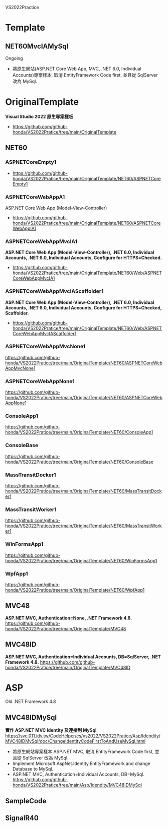VS2022Practice

# Template

## NET60MvcIAMySql
Ongoing
- 將原生網站(ASP.NET Core Web App, MVC, .NET 6.0, Individual Accounts)專案樣本, 取消 EntityFramework Code first, 並且從 SqlServer 改為 MySql.

# OriginalTemplate
**Visual Studio 2022 原生專案樣板**
- https://github.com/github-honda/VS2022Pratice/tree/main/OriginalTemplate

## NET60

### ASPNETCoreEmpty1
- https://github.com/github-honda/VS2022Pratice/tree/main/OriginalTemplate/NET60/ASPNETCoreEmpty1

### ASPNETCoreWebAppA1
ASP.NET Core Web App (Model-View-Controller)
- https://github.com/github-honda/VS2022Pratice/tree/main/OriginalTemplate/NET60/ASPNETCoreWebAppIA1

### ASPNETCoreWebAppMvcIA1
**ASP.NET Core Web App (Model-View-Controller), .NET 6.0, Individual Accounts, .NET 6.0, Individual Accounts, Configure for HTTPS=Checked.**
- https://github.com/github-honda/VS2022Pratice/tree/main/OriginalTemplate/NET60/Web/ASPNETCoreWebAppMvcIA1

### ASPNETCoreWebAppMvcIAScaffolder1
**ASP.NET Core Web App (Model-View-Controller), .NET 6.0, Individual Accounts, .NET 6.0, Individual Accounts, Configure for HTTPS=Checked, Scaffolder.**
- https://github.com/github-honda/VS2022Pratice/tree/main/OriginalTemplate/NET60/Web/ASPNETCoreWebAppMvcIAScaffolder1

### ASPNETCoreWebAppMvcNone1
https://github.com/github-honda/VS2022Pratice/tree/main/OriginalTemplate/NET60/ASPNETCoreWebAppMvcNone1

### ASPNETCoreWebAppNone1
https://github.com/github-honda/VS2022Pratice/tree/main/OriginalTemplate/NET60/ASPNETCoreWebAppNone1

### ConsoleApp1
https://github.com/github-honda/VS2022Pratice/tree/main/OriginalTemplate/NET60/ConsoleApp1

### ConsoleBase
https://github.com/github-honda/VS2022Pratice/tree/main/OriginalTemplate/NET60/ConsoleBase

### MassTransitDocker1
https://github.com/github-honda/VS2022Pratice/tree/main/OriginalTemplate/NET60/MassTransitDocker1

### MassTransitWorker1
https://github.com/github-honda/VS2022Pratice/tree/main/OriginalTemplate/NET60/MassTransitWorker1

### WinFormsApp1
https://github.com/github-honda/VS2022Pratice/tree/main/OriginalTemplate/NET60/WinFormsApp1

### WpfApp1
https://github.com/github-honda/VS2022Pratice/tree/main/OriginalTemplate/NET60/WpfApp1

## MVC48
**ASP.NET MVC, Authentication=None, .NET Framework 4.8.**
https://github.com/github-honda/VS2022Pratice/tree/main/OriginalTemplate/MVC48

## MVC48ID
**ASP.NET MVC,  Authentication=Individual Accounts, DB=SqlServer, .NET Framework 4.8.**
https://github.com/github-honda/VS2022Pratice/tree/main/OriginalTemplate/MVC48ID

# ASP
Old .NET Framework 4.8 

## MVC48IDMySql
**實作 ASP.NET MVC Identity 及連接到 MySql**
https://svc.011.idv.tw/CodeHelper/cs/vs2022/VS2022Pratice/Asp/Idendity/MVC48IDMySql/doc/ChangeIdentityCodeFirstToAndUseMySql.html
- 將原生網站專案樣本 ASP.NET MVC, 取消 EntityFramework Code first, 並且從 SqlServer 改為 MySql.
- Implement Microsoft.AspNet.Identity.EntityFramework and change Database to MySql.
- ASP.NET MVC, Authentication=Individual Accounts, DB=MySql.
https://github.com/github-honda/VS2022Pratice/tree/main/Asp/Idendity/MVC48IDMySql

## SampleCode

## SignalR40
